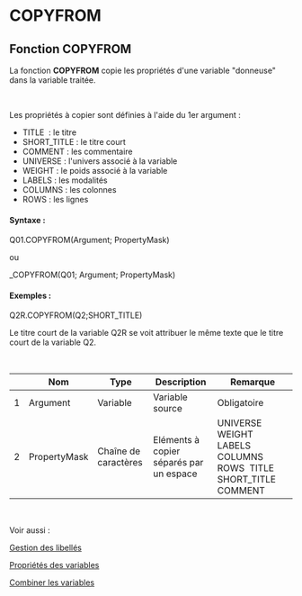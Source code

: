 # COPYFROM

## Fonction COPYFROM

La fonction **COPYFROM** copie les propriétés d'une variable "donneuse" dans la variable traitée.

&nbsp;

Les propriétés à copier sont définies à l'aide du 1er argument :

* TITLE&nbsp; : le titre
* SHORT\_TITLE : le titre court
* COMMENT : les commentaire
* UNIVERSE : l'univers associé à la variable
* WEIGHT : le poids associé à la variable
* LABELS : les modalités
* COLUMNS : les colonnes&nbsp;
* ROWS : les lignes

#### Syntaxe :&nbsp;

Q01.COPYFROM(Argument; PropertyMask)

ou

\_COPYFROM(Q01; Argument; PropertyMask)

#### Exemples :

Q2R.COPYFROM(Q2;SHORT\_TITLE)

Le titre court de la variable Q2R se voit attribuer le même texte que le titre court de la variable Q2.

&nbsp;

| &nbsp; | **Nom** |**Type**|**Description**|**Remarque** |
| --- | --- | --- | --- | --- |
| &#49; | Argument | Variable | Variable source | Obligatoire |
| &#50; | PropertyMask | Chaîne de caractères | Eléments à copier séparés par un espace | UNIVERSE WEIGHT LABELS COLUMNS ROWS&nbsp; TITLE SHORT\_TITLE&nbsp; COMMENT |


&nbsp;

Voir aussi :&nbsp;

[Gestion des libellés](<Gererleslibelleslestextes1.md>)

[Propriétés des variables](<Modifierlesproprietesdesvariable.md>)

[Combiner les variables](<Combinerlesvariables1.md>)